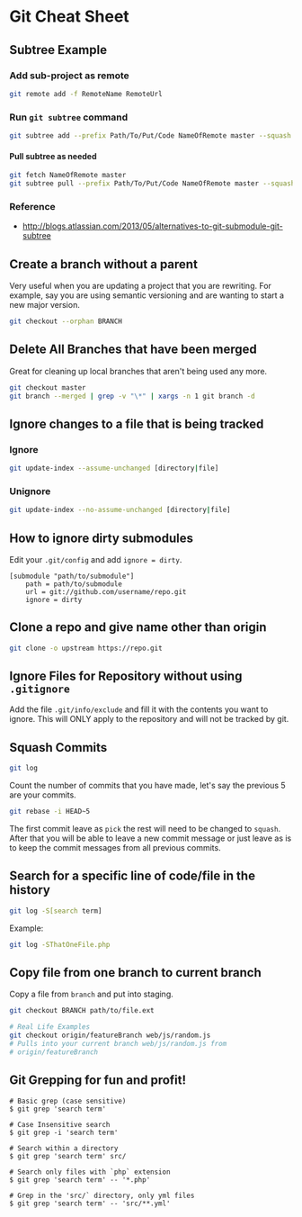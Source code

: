 Git Cheat Sheet
===============

## Subtree Example

### Add sub-project as remote

```bash
git remote add -f RemoteName RemoteUrl
```

### Run `git subtree` command

```bash
git subtree add --prefix Path/To/Put/Code NameOfRemote master --squash
```

#### Pull subtree as needed

```bash
git fetch NameOfRemote master
git subtree pull --prefix Path/To/Put/Code NameOfRemote master --squash
```

### Reference

* http://blogs.atlassian.com/2013/05/alternatives-to-git-submodule-git-subtree

## Create a branch without a parent

Very useful when you are updating a project that you are rewriting. For example,
say you are using semantic versioning and are wanting to start a new major
version.

```bash
git checkout --orphan BRANCH
```

## Delete All Branches that have been merged

Great for cleaning up local branches that aren't being used any more.

```bash
git checkout master
git branch --merged | grep -v "\*" | xargs -n 1 git branch -d
```

## Ignore changes to a file that is being tracked

### Ignore

```bash
git update-index --assume-unchanged [directory|file]
```

### Unignore

```bash
git update-index --no-assume-unchanged [directory|file]
```

## How to ignore dirty submodules

Edit your ``.git/config`` and add ``ignore = dirty``.

```text
[submodule "path/to/submodule"]
    path = path/to/submodule
    url = git://github.com/username/repo.git
    ignore = dirty
```

## Clone a repo and give name other than origin

```bash
git clone -o upstream https://repo.git
```

## Ignore Files for Repository without using `.gitignore`

Add the file `.git/info/exclude` and fill it with the contents you want to ignore. This will ONLY apply to the
repository and will not be tracked by git.

## Squash Commits

```bash
git log
```

Count the number of commits that you have made, let's say the previous 5 are your commits.

```bash
git rebase -i HEAD~5
```

The first commit leave as `pick` the rest will need to be changed to `squash`. After that you will be able to
leave a new commit message or just leave as is to keep the commit messages from all previous commits.

## Search for a specific line of code/file in the history

```bash
git log -S[search term]
```

Example:

```bash
git log -SThatOneFile.php
```

## Copy file from one branch to current branch

Copy a file from `branch` and put into staging.

```bash
git checkout BRANCH path/to/file.ext

# Real Life Examples
git checkout origin/featureBranch web/js/random.js
# Pulls into your current branch web/js/random.js from
# origin/featureBranch
```

## Git Grepping for fun and profit!

```shell
# Basic grep (case sensitive)
$ git grep 'search term'

# Case Insensitive search
$ git grep -i 'search term'

# Search within a directory
$ git grep 'search term' src/

# Search only files with `php` extension
$ git grep 'search term' -- '*.php'

# Grep in the 'src/` directory, only yml files
$ git grep 'search term' -- 'src/**.yml'
```
